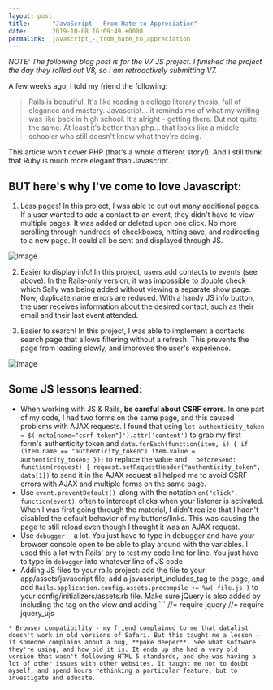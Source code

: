 ```yaml
---
layout: post
title:      "JavaScript - From Hate to Appreciation"
date:       2019-10-08 16:09:49 +0000
permalink:  javascript_-_from_hate_to_appreciation
---
```



*NOTE: The following blog post is for the V7 JS project. I finished the project the day they rolled out V8, so I am retroactively submitting V7.*

A few weeks ago, I told my friend the following:

> Rails is beautiful. It's like reading a college literary thesis, full of elegance and mastery. Javascript... it reminds me of what my writing was like back in high school. It's alright - getting there. But not quite the same. At least it's better than php... that looks like a middle schooler who still doesn't know what they're doing.

This article won't cover PHP (that's a whole different story!). And I still think that Ruby is much more elegant than Javascript..

## BUT here's why I've come to love Javascript:
1. Less pages! In this project, I was able to cut out many additional pages. If a user wanted to add a contact to an event, they didn't have to view multiple pages. It was added or deleted upon one click. No more scrolling through hundreds of checkboxes, hitting save, and redirecting to a new page. It could all be sent and displayed through JS. 

![Image](https://imagizer.imageshack.com/img924/5663/DBTnAR.png)

2. Easier to display info! In this project, users add contacts to events (see above). In the Rails-only version, it was impossible to double check which Sally was being added without viewing a separate show page. Now, duplicate name errors are reduced. With a handy JS info button, the user receives information about the desired contact, such as their email and their last event attended. 


3. Easier to search! In this project, I was able to implement a contacts search page that allows filtering without a refresh. This prevents the page from loading slowly, and improves the user's experience.

![Image](https://imagizer.imageshack.com/img922/3097/A3XBXv.png)


## Some JS lessons learned:
* When working with JS & Rails, **be careful about CSRF errors**. In one part of my code, I had two forms on the same page, and this caused problems with AJAX requests. I found that using `let authenticity_token = $('meta[name="csrf-token"]').attr('content')` to grab my first form's authenticity token and `data.forEach(function(item, i) { if (item.name == "authenticity_token") item.value = authenticity_token; });` to replace the value and `  beforeSend: function(request) {
    request.setRequestHeader("authenticity_token", data[1])` to send it in the AJAX request all helped me to avoid CSRF errors with AJAX and multiple forms on the same page.
* Use `event.preventDefault() `along with the notation `on("click", function(event) `often to intercept clicks when your listener is activated. When I was first going through the material, I didn't realize that I hadn't disabled the default behavior of my buttons/links. This was causing the page to still reload even though I thought it was an AJAX request.
* Use `debugger `- a lot. You just have to type in debugger and have your browser console open to be able to play around with the variables. I used this a lot with Rails' pry to test my code line for line. You just have to type in `debugger` into whatever line of JS code 
* Adding JS files to your rails project: add the file to your app/assets/javascript file, add a javascript_includes_tag to the page, and add `Rails.application.config.assets.precompile += %w( file.js )` to your config/initializers/assets.rb file. Make sure jQuery is also added by including the tag on the view and adding ```
//= require jquery
//= require jquery_ujs
``` to your application.js file
* Browser compatibility - my friend complained to me that datalist doesn't work in old versions of Safari. But this taught me a lesson - if someone complains about a bug, **poke deeper**. See what software they're using, and how old it is. It ends up she had a very old version that wasn't following HTML 5 standards, and she was having a lot of other issues with other websites. It taught me not to doubt myself, and spend hours rethinking a particular feature, but to investigate and educate. 
